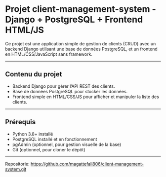 # Projet client-management-system - Django + PostgreSQL + Frontend HTML/JS

Ce projet est une application simple de gestion de clients (CRUD) avec un backend Django utilisant une base de données PostgreSQL, et un frontend en HTML/CSS/JavaScript sans framework.

---

## Contenu du projet

- Backend Django pour gérer l’API REST des clients.
- Base de données PostgreSQL pour stocker les données.
- Frontend simple en HTML/CSS/JS pour afficher et manipuler la liste des clients.

---

## Prérequis

- Python 3.8+ installé
- PostgreSQL installé et en fonctionnement
- pgAdmin (optionnel, pour gestion visuelle de la base)
- Git (optionnel, pour cloner le dépôt)

---
Repositorie: https://github.com/magattefall806/client-management-system.git

